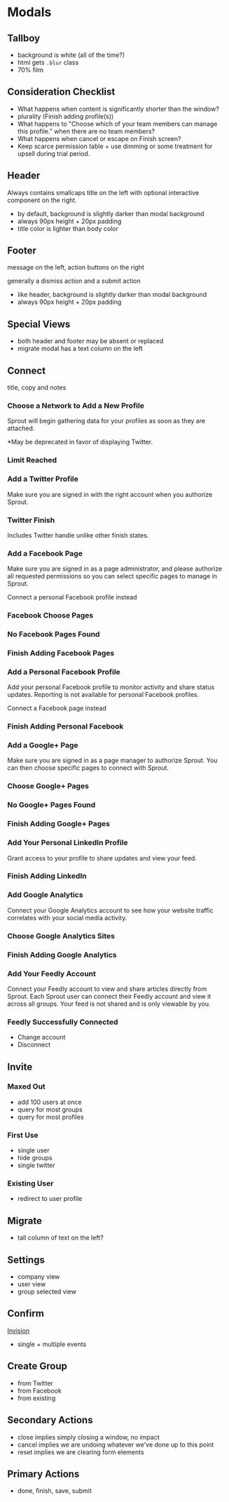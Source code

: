 
# Modals

## Tallboy

- background is white (all of the time?)
- html gets `.blur` class
- 70% film

## Consideration Checklist

- What happens when content is significantly shorter than the window?
- plurality (Finish adding profile(s))
- What happens to "Choose which of your team members can manage this profile." when there are no team members?
- What happens when cancel or escape on Finish screen?
- Keep scarce permission table + use dimming or some treatment for upsell during trial period.

## Header

Always contains smallcaps title on the left with optional interactive component on the right.

- by default, background is slightly darker than modal background
- always 90px height + 20px padding
- title color is lighter than body color

## Footer

message on the left, action buttons on the right

generally a dismiss action and a submit action

- like header, background is slightly darker than modal background
- always 90px height + 20px padding

## Special Views

- both header and footer may be absent or replaced
- migrate modal has a text column on the left

## Connect

title, copy and notes

### Choose a Network to Add a New Profile

Sprout will begin gathering data for your profiles as soon as they are attached.

*May be deprecated in favor of displaying Twitter.

### Limit Reached

### Add a Twitter Profile

Make sure you are signed in with the right account when you authorize Sprout.

### Twitter Finish

Includes Twitter handle unlike other finish states.

### Add a Facebook Page

Make sure you are signed in as a page administrator, and please authorize all requested permissions so you can select specific pages to manage in Sprout.

Connect a personal Facebook profile instead

### Facebook Choose Pages

### No Facebook Pages Found

### Finish Adding Facebook Pages

### Add a Personal Facebook Profile

Add your personal Facebook profile to monitor activity and share status updates. Reporting is not available for personal Facebook profiles.

Connect a Facebook page instead

### Finish Adding Personal Facebook

### Add a Google+ Page

Make sure you are signed in as a page manager to authorize Sprout. You can then choose specific pages to connect with Sprout.

### Choose Google+ Pages

### No Google+ Pages Found

### Finish Adding Google+ Pages

### Add Your Personal LinkedIn Profile

Grant access to your profile to share updates and view your feed.

### Finish Adding LinkedIn 

### Add Google Analytics

Connect your Google Analytics account to see how your website traffic correlates with your social media activity.

### Choose Google Analytics Sites

### Finish Adding Google Analytics 

### Add Your Feedly Account

Connect your Feedly account to view and share articles directly from Sprout. Each Sprout user can connect their Feedly account and view it across all groups. Your feed is not shared and is only viewable by you.

### Feedly Successfully Connected

- Change account
- Disconnect

## Invite

### Maxed Out

- add 100 users at once
- query for most groups
- query for most profiles

### First Use

- single user
- hide groups
- single twitter

### Existing User

- redirect to user profile

## Migrate

- tall column of text on the left?

## Settings

- company view
- user view
- group selected view

## Confirm
[Invision](http://invis.io/8WG5AWDY)

- single + multiple events

## Create Group

- from Twitter
- from Facebook
- from existing

## Secondary Actions

- close implies simply closing a window, no impact
- cancel implies we are undoing whatever we've done up to this point
- reset implies we are clearing form elements

## Primary Actions

- done, finish, save, submit

